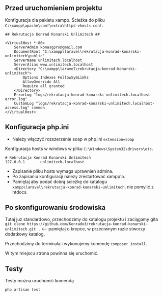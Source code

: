 ## Przed uruchomieniem projektu

Konfiguracja dla pakietu xampp. Ścieżka do pliku ```C:\xampp\apache\conf\extra\httpd-vhosts.conf```.
```apacheconf
## Rekrutacja Konrad Konarski Unlimitech ##

<VirtualHost *:80>
    ServerAdmin konasgpro@gmail.com
    DocumentRoot "C:\xampp\laravel\rekrutacja-konrad-konarski-unlimitech\public"
    ServerName unlimitech.localhost
    ServerAlias www.unlimitech.localhost
    <Directory "C:\xampp\laravel\rekrutacja-konrad-konarski-unlimitech">
        Options Indexes FollowSymLinks
        AllowOverride All
        Require all granted
    </Directory>
    ErrorLog "logs/rekrutacja-konrad-konarski-unlimitech.localhost-error.log"
    CustomLog "logs/rekrutacja-konrad-konarski-unlimitech.localhost-access.log" common
</VirtualHost>
```

## Konfiguracja php.ini
- Należy włączyć rozszerzenie soap w php.ini ```extension=soap```

Konfiguracja hosts w windows w pliku ```C:\Windows\System32\drivers\etc```.
```
# Rekrutacja Konrad Konarski Unlimitech
127.0.0.1       unlimitech.localhost
```

- Zapisanie pliku hosts wymaga uprawnień admina.
- Po zapisaniu konfiguracji należy zrestartować xampp'a.
- Pamiętaj aby podać dobrą ścieżkę do katalogu ```xampp\laravel\rekrutacja-konrad-konarski-unlimitech```, nie pomylić z htdocs.

## Po skonfigurowaniu środowiska
Tutaj już standardowo, przechodzimy do katalogu projektu i zaciągamy gita ```git clone https://github.com/Konradx3/rekrutacja-konrad-konarski-unlimitech.git .``` <-- pamiętaj o kropce, w przeciwnym razie stworzy dodatkowy katalog.

Przechodzimy do terminala i wykonujemy komendę ```composer install```.

W tym miejscu strona powinna się uruchomić.

## Testy
Testy można uruchomić komendą
```
php artisan test
```
